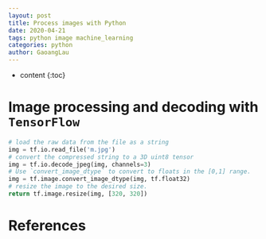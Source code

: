 ```yaml
---
layout: post
title: Process images with Python
date: 2020-04-21
tags: python image machine_learning
categories: python
author: GaoangLau
---
```

* content
{:toc}


# Image processing and decoding with `TensorFlow`



```python
# load the raw data from the file as a string
img = tf.io.read_file('m.jpg')
# convert the compressed string to a 3D uint8 tensor
img = tf.io.decode_jpeg(img, channels=3)
# Use `convert_image_dtype` to convert to floats in the [0,1] range.
img = tf.image.convert_image_dtype(img, tf.float32)
# resize the image to the desired size.
return tf.image.resize(img, [320, 320])
```


# References 

